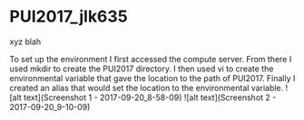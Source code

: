 # PUI2017_jlk635

xyz blah

To set up the environment I first accessed the compute server. From there I used mkdir to create the PUI2017 directory. I then used vi to create the environmental variable that gave the location to the path of PUI2017. Finally I created an alias that would set the location to the environmental variable.
![alt text](Screenshot 1 - 2017-09-20_8-58-09)
![alt text](Screenshot 2 - 2017-09-20_9-10-09)


